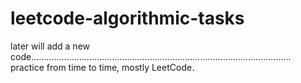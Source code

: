 # leetcode-algorithmic-tasks

later will add a new code.......................................................................................................
practice from time to time,
mostly LeetCode.


